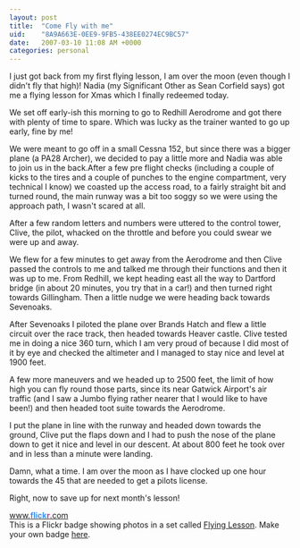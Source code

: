 ```yaml
---
layout: post
title:  "Come Fly with me"
uid:	"8A9A663E-0EE9-9FB5-438EE0274EC9BC57"
date:   2007-03-10 11:08 AM +0000
categories: personal
---
```

I just got back from my first flying lesson, I am over the moon (even though I didn't fly that high)! Nadia (my Significant Other as Sean Corfield says) got me a flying lesson for Xmas which I finally redeemed today.

We set off early-ish this morning to go to Redhill Aerodrome and got there with plenty of time to spare. Which was lucky as the trainer wanted to go up early, fine by me!

We were meant to go off in a small Cessna 152, but since there was a bigger plane (a PA28 Archer), we decided to pay a little more and Nadia was able to join us in the back.After a few pre flight checks (including a couple of kicks to the tires and a couple of punches to the engine compartment, very technical I know) we coasted up the access road, to a fairly straight bit and turned round, the main runway was a bit too soggy so we were using the approach path, I wasn't scared at all.

After a few random letters and numbers were uttered to the control tower, Clive, the pilot, whacked on the throttle and before you could swear we were up and away. 

We flew for a few minutes to get away from the Aerodrome and then Clive passed the controls to me and talked me through their functions and then it was up to me. From Redhill, we kept heading east all the way to Dartford bridge (in about 20 minutes, you try that in a car!) and then turned right towards Gillingham. Then a little nudge we were heading back towards Sevenoaks.

After Sevenoaks I piloted the plane over Brands Hatch and flew a little circuit over the race track, then headed towards Heaver castle. Clive tested me in doing a nice 360 turn, which I am very proud of because I did most of it by eye and checked the altimeter and I managed to stay nice and level at 1900 feet.

A few more maneuvers and we headed up to 2500 feet, the limit of how high you can fly round those parts, since its near Gatwick Airport's air traffic (and I saw a Jumbo flying rather nearer that I would like to have been!) and then headed toot suite towards the Aerodrome. 

I put the plane in line with the runway and headed down towards the ground, Clive put the flaps down and I had to push the nose of the plane down to get it nice and level in our descent. At about 800 feet he took over and in less than a minute were landing. 

Damn, what a time. I am over the moon as I have clocked up one hour towards the 45 that are needed to get a pilots license.

Right, now to save up for next month's lesson!


<!-- Start of Flickr Badge -->
<style type="text/css">
.zg_div \{margin:0px 5px 5px 0px; width:117px;}
.zg_div_inner \{ color:#666666; text-align:center; font-family:arial, helvetica; font-size:11px;}
.zg_div a, .zg_div a:hover, .zg_div a:visited \{color:#3993ff; background:inherit !important; text-decoration:none !important;}
</style>
<script type="text/javascript">
zg_insert_badge = function() \{
var zg_bg_color = 'ffffff';
var zgi_url = 'http://www.flickr.com/apps/badge/badge_iframe.gne?zg_bg_color='+zg_bg_color+'&zg_person_id=71889123%40N00&zg_set_id=72157594580764063&zg_context=in%2Fset-72157594580764063%2F';
document.write('<iframe style="background-color:#'+zg_bg_color+'; border-color:#'+zg_bg_color+'; border:none;" width="113" height="151" frameborder="0" scrolling="no" src="'+zgi_url+'" title="Flickr Badge"><\/iframe>');
if (document.getElementById) document.write('<div id="zg_whatlink"><a href="http://www.flickr.com/badge.gne"	style="color:#3993ff;" onclick="zg_toggleWhat(); return false;">What is this?<\/a><\/div>');
}
zg_toggleWhat = function() \{
document.getElementById('zg_whatdiv').style.display = (document.getElementById('zg_whatdiv').style.display != 'none') ? 'none' : 'block';
document.getElementById('zg_whatlink').style.display = (document.getElementById('zg_whatdiv').style.display != 'none') ? 'none' : 'block';
return false;
}
</script>
<div class="zg_div"><div class="zg_div_inner"><a href="http://www.flickr.com">www.<strong style="color:#3993ff">flick<span style="color:#ff1c92">r</span></strong>.com</a><br>
<script type="text/javascript">zg_insert_badge();</script>
<div id="zg_whatdiv">This is a Flickr badge showing photos in a set called <a href="http://www.flickr.com/photos/71889123@N00/sets/72157594580764063">Flying Lesson</a>. Make your own badge <a href="http://www.flickr.com/badge.gne">here</a>.</div>
<script type="text/javascript">if (document.getElementById) document.getElementById('zg_whatdiv').style.display = 'none';</script>
</div>
</div>
<!-- End of Flickr Badge -->